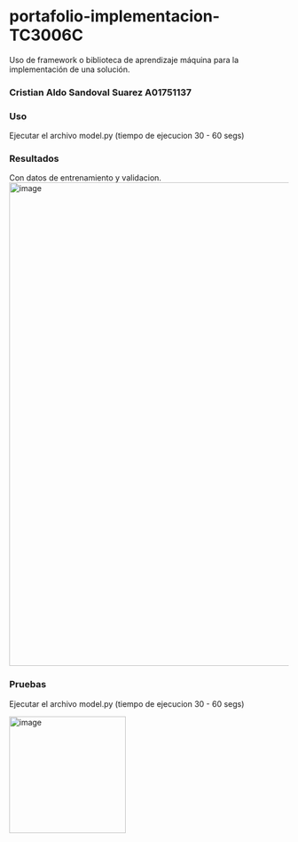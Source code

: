 # portafolio-implementacion-TC3006C
Uso de framework o biblioteca de aprendizaje máquina para la implementación de una solución.
### Cristian Aldo Sandoval Suarez A01751137

### Uso 
Ejecutar el archivo model.py (tiempo de ejecucion 30 - 60 segs)

### Resultados
Con datos de entrenamiento y validacion.
<img width="870" alt="image" src="https://user-images.githubusercontent.com/36939850/189810457-c41b6578-fc49-487d-821e-7c1c2fdf8f40.png">

### Pruebas
Ejecutar el archivo model.py (tiempo de ejecucion 30 - 60 segs)

<img width="210" alt="image" src="https://user-images.githubusercontent.com/36939850/190468885-1247eb02-a832-407a-8143-f43029001926.png">

